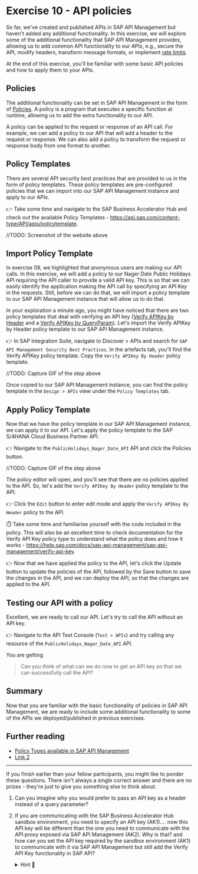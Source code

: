 # Exercise 10 - API policies

So far, we've created and published APIs in SAP API Management but haven't added any additional functionality. In this exercise, we will explore some of the additional functionality that SAP API Management provides, allowing us to add common API functionality to our APIs, e.g., secure the API, modify headers, transform message formats, or implement [rate limits](https://help.sap.com/docs/SAP_CLOUD_PLATFORM_API_MANAGEMENT/66d066d903c2473f81ec33acfe2ccdb4/bf441dc839034613b059cb508ad610f7.html?locale=en-US).

At the end of this exercise, you'll be familiar with some basic API policies and how to apply them to your APIs.

## Policies

The additional functionality can be set in SAP API Management in the form of [Policies](https://help.sap.com/docs/SAP_CLOUD_PLATFORM_API_MANAGEMENT/66d066d903c2473f81ec33acfe2ccdb4/7e4f3e590f164996994cddc8e48bf7f5.html?locale=en-US). A policy is a program that executes a specific function at runtime, allowing us to add the extra functionality to our API. 

A policy can be applied to the request or response of an API call. For example, we can add a policy to our API that will add a header to the request or response. We can also add a policy to transform the request or response body from one format to another.

## Policy Templates

There are several API security best practices that are provided to us in the form of policy templates. These policy templates are pre-configured policies that we can import into our SAP API Management instance and apply to our APIs.

👉 Take some time and navigate to the SAP Business Accelerator Hub and check out the available Policy Templates - https://api.sap.com/content-type/API/apis/policytemplate.

//TODO: Screenshot of the website above


## Import Policy Template

In exercise 09, we highlighted that anonymous users are making our API calls. In this exercise, we will add a policy to our Nager Date Public Holidays API requiring the API caller to provide a valid API key. This is so that we can easily identify the application making the API call by specifying an API Key in the requests. Still, before we can do that, we will import a policy template to our SAP API Management instance that will allow us to do that.

In your exploration a minute ago, you might have noticed that there are two policy templates that deal with verifying an API key ([Verify APIKey by Header](https://api.sap.com/policytemplate/Verify_APIKey_ByHeader) and a [Verify APIKey by QueryParam](https://api.sap.com/policytemplate/Verify_APIKey_ByQueryParam)). Let's import the Verify APIKey by Header policy template to our SAP API Management instance.

👉 In SAP Integration Suite, navigate to Discover > APIs and search for `SAP API Management Security Best Practices`. In the artefacts tab, you'll find the Verify APIKey policy template. Copy the `Verify APIKey By Header` policy template.

//TODO: Capture GIF of the step above

Once copied to our SAP API Management instance, you can find the policy template in the `Design > APIs` view under the `Policy Templates` tab.

## Apply Policy Template

Now that we have the policy template in our SAP API Management instance, we can apply it to our API. Let's apply the policy template to the SAP S/4HANA Cloud Business Partner API.

👉 Navigate to the `PublicHolidays_Nager_Date_API` API and click the Policies button.

//TODO: Capture GIF of the step above

The policy editor will open, and you'll see that there are no policies applied to the API. So, let's add the `Verify APIKey By Header` policy template to the API.

👉 Click the `Edit` button to enter edit mode and apply the `Verify APIKey By Header` policy to the API.

⏱️ Take some time and familiarise yourself with the code included in the policy. This will also be an excellent time to check documentation for the Verify API Key policy type to understand what the policy does and how it works - https://help.sap.com/docs/sap-api-management/sap-api-management/verify-api-key.

👉 Now that we have applied the policy to the API, let's click the Update button to update the policies of the API, followed by the Save button to save the changes in the API, and we can deploy the API, so that the changes are applied to the API.

## Testing our API with a policy

Excellent, we are ready to call our API. Let's try to call the API without an API key.

👉 Navigate to the API Test Console (`Test > APIs`) and try calling any resource of the `PublicHolidays_Nager_Date_API` API. 


You are getting 
> Can you think of what can we do now to get an API key so that we can successfully call the API?


## Summary

Now that you are familiar with the basic functionality of policies in SAP API Management, we are ready to include some additional functionality to some of the APIs we deployed/published in previous exercises.

## Further reading

* [Policy Types available in SAP API Management](https://help.sap.com/docs/sap-api-management/sap-api-management/policy-types?locale=en-US)
* [Link 2](https://blogs.sap.com/)

---

If you finish earlier than your fellow participants, you might like to ponder these questions. There isn't always a single correct answer and there are no prizes - they're just to give you something else to think about.
1. Can you imagine why you would prefer to pass an API key as a header instead of a query parameter?
2. If you are communicating with the SAP Business Accelerator Hub sandbox environment, you need to specify an API key (AK1).... now this API key will be different than the one you need to communicate with the API proxy exposed via SAP API Management (AK2). Why is that? and how can you set the API key required by the sandbox environment (AK1) to communicate with it via SAP API Management but still add the Verify API Key functionality in SAP API?
    <details>
    <summary>Hint 🔦</summary>

    <i>Check out the <b>Assign Message</b> policy type. This policy allows you to create new or modify an existing HTTP request or response message, see [documentation](https://help.sap.com/docs/sap-api-management/sap-api-management/assign-message).</i>
    </details>

<!-- ## Next

Continue to 👉 [Exercise XX - ](../02-exploring-the-mock-services/README.md#exercise-02---exploring-the-mock-services) -->